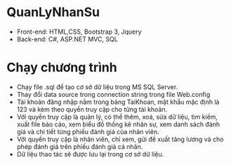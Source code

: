 # QuanLyNhanSu
- Front-end: HTML,CSS, Bootstrap 3, Jquery
- Back-end: C#, ASP.NET MVC, SQL

# Chạy chương trình
- Chạy file .sql để tạo cơ sở dữ liệu trong MS SQL Server.
- Thay đổi data source trong connection string trong file Web.config  
- Tài khoản đăng nhập nằm trong bảng TaiKhoan, mật khẩu mặc định là 123 và kèm theo quyền truy cập cho từng tài khoản.
- Với quyền truy cập là quản lý, có thể thêm, xoá, sửa dữ liệu, tìm kiếm, xuất file báo cáo, xem biểu đồ thống kê nhân sự, xem danh sách đánh giá và chi tiết từng phiếu đánh giá của nhân viên. 
- Với quyền truy cập là nhân viên, chỉ xem, gửi đề xuất tăng lương và cho phép đánh giá trên phiếu đánh giá cá nhân.
- Dữ liệu thao tác sẽ được lưu lại trong cơ sở dữ liệu.
